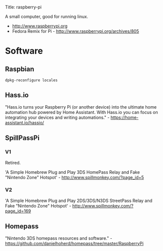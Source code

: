 Title: raspberry-pi

A small computer, good for running linux.

- <http://www.raspberrypi.org>
- Fedora Remix for Pi - <http://www.raspberrypi.org/archives/805>

# Software

## Raspbian

`dpkg-reconfigure locales`

## Hass.io

"Hass.io turns your Raspberry Pi (or another device) into the ultimate home automation hub powered by Home Assistant. With Hass.io you can focus on integrating your devices and writing automations." - <https://home-assistant.io/hassio/>

## SpillPassPi

### V1

Retired.

'A Simple Homebrew Plug and Play 3DS HomePass Relay and Fake "Nintendo Zone" Hotspot' - <http://www.spillmonkey.com/?page_id=5>

### V2

'A Simple Homebrew Plug and Play 2DS/3DS/N3DS StreetPass Relay and Fake "Nintendo Zone" Hotspot' - <http://www.spillmonkey.com/?page_id=169>

## Homepass

"Nintendo 3DS homepass resources and software." - <https://github.com/danielhoherd/homepass/tree/master/RaspberryPi>
